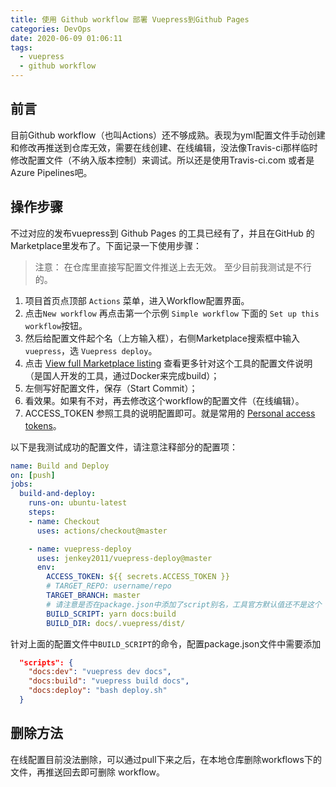 ```yaml
---
title: 使用 Github workflow 部署 Vuepress到Github Pages
categories: DevOps
date: 2020-06-09 01:06:11
tags: 
  - vuepress
  - github workflow
---
```


## 前言
目前Github workflow（也叫Actions）还不够成熟。表现为yml配置文件手动创建和修改再推送到仓库无效，需要在线创建、在线编辑，没法像Travis-ci那样临时修改配置文件（不纳入版本控制）来调试。所以还是使用Travis-ci.com 或者是 Azure Pipelines吧。
## 操作步骤
不过对应的发布vuepress到 Github Pages 的工具已经有了，并且在GitHub 的Marketplace里发布了。下面记录一下使用步骤：

> 注意：
> 在仓库里直接写配置文件推送上去无效。 至少目前我测试是不行的。

1. 项目首页点顶部 `Actions` 菜单，进入Workflow配置界面。
2. 点击`New workflow` 再点击第一个示例 `Simple workflow` 下面的 `Set up this workflow`按钮。
3. 然后给配置文件起个名（上方输入框），右侧Marketplace搜索框中输入`vuepress`，选 `Vuepress deploy`。
4. 点击 [View full Marketplace listing](https://github.com/marketplace/actions/vuepress-deploy) 查看更多针对这个工具的配置文件说明（是国人开发的工具，通过Docker来完成build）；
5. 左侧写好配置文件，保存（Start Commit）；
6. 看效果。如果有不对，再去修改这个workflow的配置文件（在线编辑）。
7. ACCESS_TOKEN 参照工具的说明配置即可。就是常用的 [Personal access tokens](https://github.com/settings/tokens)。

以下是我测试成功的配置文件，请注意注释部分的配置项：
```yaml
name: Build and Deploy
on: [push]
jobs:
  build-and-deploy:
    runs-on: ubuntu-latest
    steps:
    - name: Checkout
      uses: actions/checkout@master

    - name: vuepress-deploy
      uses: jenkey2011/vuepress-deploy@master
      env:
        ACCESS_TOKEN: ${{ secrets.ACCESS_TOKEN }}
        # TARGET_REPO: username/repo
        TARGET_BRANCH: master
        # 请注意是否在package.json中添加了script别名，工具官方默认值还不是这个
        BUILD_SCRIPT: yarn docs:build
        BUILD_DIR: docs/.vuepress/dist/
```

针对上面的配置文件中`BUILD_SCRIPT`的命令，配置package.json文件中需要添加
```json
  "scripts": {
    "docs:dev": "vuepress dev docs",
    "docs:build": "vuepress build docs",
    "docs:deploy": "bash deploy.sh"
  }
```

## 删除方法
在线配置目前没法删除，可以通过pull下来之后，在本地仓库删除workflows下的文件，再推送回去即可删除 workflow。
